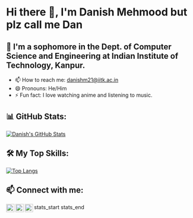 # Hi there 👋, I'm Danish Mehmood but plz call me Dan 

## 🌱 I'm a sophomore in the Dept. of Computer Science and Engineering at Indian Institute of Technology, Kanpur.

- 📫 How to reach me: [danishm21@iitk.ac.in](mailto:danishm21@iitk.ac.in)
- 😄 Pronouns: He/Him
- ⚡ Fun fact: I love watching anime and listening to music.



## 📊 GitHub Stats:

[![Danish's GitHub Stats](https://github-readme-stats.vercel.app/api?username=DanX069&show_icons=true&theme=radical)](https://github.com/DanX069/github-readme-stats)

## 🛠️ My Top Skills:

[![Top Langs](https://github-readme-stats.vercel.app/api/top-langs/?username=DanX069&layout=compact&theme=radical)](https://github.com/DanX069/github-readme-stats)

## 📫 Connect with me:

[<img align="left" alt="LinkedIn" width="22px" src="https://cdn.jsdelivr.net/npm/simple-icons@v3/icons/linkedin.svg" />](https://www.linkedin.com/in/danish-mehmood-9196a0242)
[<img align="left" alt="Instagram" width="22px" src="https://cdn.jsdelivr.net/npm/simple-icons@v3/icons/instagram.svg" />](https://www.instagram.com/_dan_xkx_/)
[<img align="left" alt="Portfolio" width="22px" src="https://cdn.jsdelivr.net/npm/simple-icons@v3/icons/internetexplorer.svg" />](https://DanX069.github.io/portfolio/)
stats_start
stats_end



